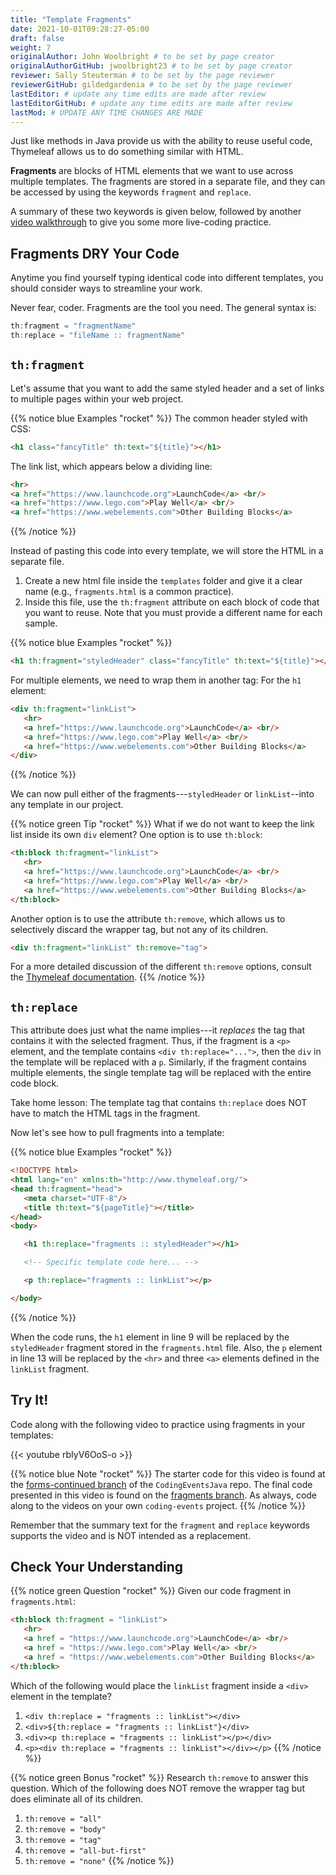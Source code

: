 ```yaml
---
title: "Template Fragments"
date: 2021-10-01T09:28:27-05:00
draft: false
weight: 7
originalAuthor: John Woolbright # to be set by page creator
originalAuthorGitHub: jwoolbright23 # to be set by page creator
reviewer: Sally Steuterman # to be set by the page reviewer
reviewerGitHub: gildedgardenia # to be set by the page reviewer
lastEditor: # update any time edits are made after review
lastEditorGitHub: # update any time edits are made after review
lastMod: # UPDATE ANY TIME CHANGES ARE MADE
---
```


Just like methods in Java provide us with the ability to reuse useful code, Thymeleaf allows us to do something similar with HTML.

**Fragments** are blocks of HTML elements that we want to use across multiple templates. The fragments are stored in a separate file, and they can be accessed by using the keywords `fragment` and `replace`.

A summary of these two keywords is given below, followed by another [video walkthrough]() to give you some more live-coding practice.

## Fragments DRY Your Code

Anytime you find yourself typing identical code into different templates, you should consider ways to streamline your work.

Never fear, coder. Fragments are the tool you need. The general syntax is:

```groovy
th:fragment = "fragmentName"
th:replace = "fileName :: fragmentName"
```

## `th:fragment`

Let's assume that you want to add the same styled header and a set of links to multiple pages within your web project.

{{% notice blue Examples "rocket" %}}
The common header styled with CSS:

```html
<h1 class="fancyTitle" th:text="${title}"></h1>
```

The link list, which appears below a dividing line:

```html
<hr>
<a href="https://www.launchcode.org">LaunchCode</a> <br/>
<a href="https://www.lego.com">Play Well</a> <br/>
<a href="https://www.webelements.com">Other Building Blocks</a>
```
{{% /notice %}}

Instead of pasting this code into every template, we will store the HTML in a separate file.

1. Create a new html file inside the `templates` folder and give it a clear name (e.g., `fragments.html` is a common practice).
2. Inside this file, use the `th:fragment` attribute on each block of code that you want to reuse. Note that you must provide a different name for each sample.

{{% notice blue Examples "rocket" %}}
```html
<h1 th:fragment="styledHeader" class="fancyTitle" th:text="${title}"></h1>
```

For multiple elements, we need to wrap them in another tag:
For the `h1` element:

```html
<div th:fragment="linkList">
   <hr>
   <a href="https://www.launchcode.org">LaunchCode</a> <br/>
   <a href="https://www.lego.com">Play Well</a> <br/>
   <a href="https://www.webelements.com">Other Building Blocks</a>
</div>
```
{{% /notice %}}

We can now pull either of the fragments---`styledHeader` or `linkList`--into any template in our project.

{{% notice green Tip "rocket" %}}
What if we do not want to keep the link list inside its own `div` element? One option is to use `th:block`:

```html
<th:block th:fragment="linkList">
   <hr>
   <a href="https://www.launchcode.org">LaunchCode</a> <br/>
   <a href="https://www.lego.com">Play Well</a> <br/>
   <a href="https://www.webelements.com">Other Building Blocks</a>
</th:block>
```

Another option is to use the attribute `th:remove`, which allows us to selectively discard the wrapper tag, but not any of its children.

```html
<div th:fragment="linkList" th:remove="tag">
```

For a more detailed discussion of the different `th:remove` options, consult the [Thymeleaf documentation](https://www.thymeleaf.org/doc/tutorials/2.1/usingthymeleaf.html#removing-template-fragments).
{{% /notice %}}

## `th:replace`

This attribute does just what the name implies---it *replaces* the tag that contains it with the selected fragment. Thus, if the fragment is a `<p>` element, and the template contains `<div th:replace="...">`, then the `div` in the template will be replaced with a `p`. Similarly, if the fragment contains multiple elements, the single template tag will be replaced with the entire code block.

Take home lesson: The template tag that contains `th:replace` does NOT have to match the HTML tags in the fragment.

Now let's see how to pull fragments into a template:

{{% notice blue Examples "rocket" %}}
```html
<!DOCTYPE html>
<html lang="en" xmlns:th="http://www.thymeleaf.org/">
<head th:fragment="head">
   <meta charset="UTF-8"/>
   <title th:text="${pageTitle}"></title>
</head>
<body>

   <h1 th:replace="fragments :: styledHeader"></h1>

   <!-- Specific template code here... -->

   <p th:replace="fragments :: linkList"></p>

</body>
```
{{% /notice %}}

When the code runs, the `h1` element in line 9 will be replaced by the `styledHeader` fragment stored in the `fragments.html` file. Also, the `p` element in line 13 will be replaced by the `<hr>` and three `<a>` elements defined in the `linkList` fragment.

## Try It!

Code along with the following video to practice using fragments in your templates:

{{< youtube rbIyV6OoS-o >}}

{{% notice blue Note "rocket" %}}
The starter code for this video is found at the [forms-continued branch](https://github.com/LaunchCodeEducation/CodingEventsJava/tree/forms-continued) of the `CodingEventsJava` repo. The final code presented in this video is found on the [fragments branch](https://github.com/LaunchCodeEducation/CodingEventsJava/tree/fragments). As always, code along to the videos on your own `coding-events` project.
{{% /notice %}}

Remember that the summary text for the `fragment` and `replace` keywords supports the video and is NOT intended as a replacement.

## Check Your Understanding

{{% notice green Question "rocket" %}}
Given our code fragment in `fragments.html`:

```html
<th:block th:fragment = "linkList">
   <hr>
   <a href = "https://www.launchcode.org">LaunchCode</a> <br/>
   <a href = "https://www.lego.com">Play Well</a> <br/>
   <a href = "https://www.webelements.com">Other Building Blocks</a>
</th:block>
```

Which of the following would place the `linkList` fragment inside a
`<div>` element in the template?

1. `<div th:replace = "fragments :: linkList"></div>`
1. `<div>${th:replace = "fragments :: linkList"}</div>`
1. `<div><p th:replace = "fragments :: linkList"></p></div>`
1. `<p><div th:replace = "fragments :: linkList"></div></p>`
{{% /notice %}}

<!-- Solution: Answer = Option 3 -->

{{% notice green Bonus "rocket" %}}
Research ``th:remove`` to answer this question. Which of the following does
NOT remove the wrapper tag but does eliminate all of its children.

1. `th:remove = "all"`
1. `th:remove = "body"`
1. `th:remove = "tag"`
1. `th:remove = "all-but-first"`
1. `th:remove = "none"`
{{% /notice %}}

<!-- Solution: Answer = Option 2 -->